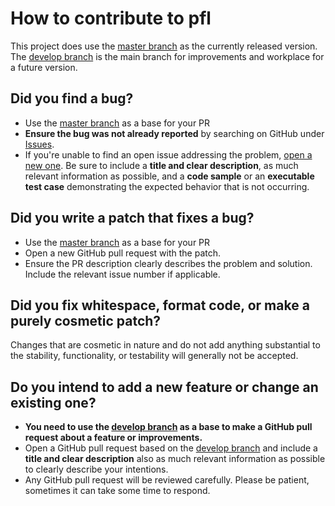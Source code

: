 # How to contribute to pfl

This project does use the [master branch][masterbranch] as the currently released version.
The [develop branch][developbranch] is the main branch for improvements and workplace for a future version.

## Did you find a bug?

* Use the [master branch][masterbranch] as a base for your PR
* **Ensure the bug was not already reported** by searching on GitHub under [Issues](https://github.com/portagefilelist/client/issues).
* If you're unable to find an open issue addressing the problem, [open a new one](https://github.com/portagefilelist/client/issues/new). Be sure to include a **title and clear description**, as much relevant information as possible, and a **code sample** or an **executable test case** demonstrating the expected behavior that is not occurring.

## Did you write a patch that fixes a bug?

* Use the [master branch][masterbranch] as a base for your PR
* Open a new GitHub pull request with the patch.
* Ensure the PR description clearly describes the problem and solution. Include the relevant issue number if applicable.

## Did you fix whitespace, format code, or make a purely cosmetic patch?

Changes that are cosmetic in nature and do not add anything substantial to the stability, functionality, or testability
will generally not be accepted.

## Do you intend to add a new feature or change an existing one?

* **You need to use the [develop branch][developbranch] as a base to make a GitHub pull request about a feature or improvements.**
* Open a GitHub pull request based on the [develop branch][developbranch] and include a **title and clear description** also as much relevant information as possible to clearly describe your intentions.
* Any GitHub pull request will be reviewed carefully. Please be patient, sometimes it can take some time to respond.


[masterbranch]: https://github.com/portagefilelist/client/tree/master
[developbranch]: https://github.com/portagefilelist/client/tree/develop
